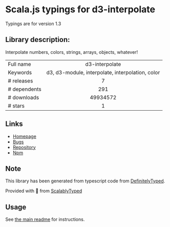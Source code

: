 
# Scala.js typings for d3-interpolate

Typings are for version 1.3

## Library description:
Interpolate numbers, colors, strings, arrays, objects, whatever!

|                    |                 |
| ------------------ | :-------------: |
| Full name          | d3-interpolate |
| Keywords           | d3, d3-module, interpolate, interpolation, color |
| # releases         | 7 |
| # dependents       | 291 |
| # downloads        | 49934572 |
| # stars            | 1 |

## Links
- [Homepage](https://d3js.org/d3-interpolate/)
- [Bugs](https://github.com/d3/d3-interpolate/issues)
- [Repository](https://github.com/d3/d3-interpolate)
- [Npm](https://www.npmjs.com/package/d3-interpolate)
    


## Note
This library has been generated from typescript code from [DefinitelyTyped](https://definitelytyped.org).

Provided with :purple_heart: from [ScalablyTyped](https://github.com/oyvindberg/ScalablyTyped)

## Usage
See [the main readme](../../readme.md) for instructions.


